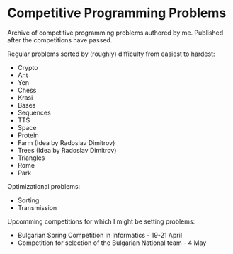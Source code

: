 # Competitive Programming Problems
Archive of competitive programming problems authored by me. Published after the competitions have passed.

Regular problems sorted by (roughly) difficulty from easiest to hardest:
* Crypto
* Ant
* Yen
* Chess
* Krasi
* Bases
* Sequences
* TTS
* Space
* Protein
* Farm (Idea by Radoslav Dimitrov)
* Trees (Idea by Radoslav Dimitrov)
* Triangles
* Rome
* Park

Optimizational problems:
* Sorting
* Transmission

Upcomming competitions for which I might be setting problems:
* Bulgarian Spring Competition in Informatics - 19-21 April
* Competition for selection of the Bulgarian National team - 4 May